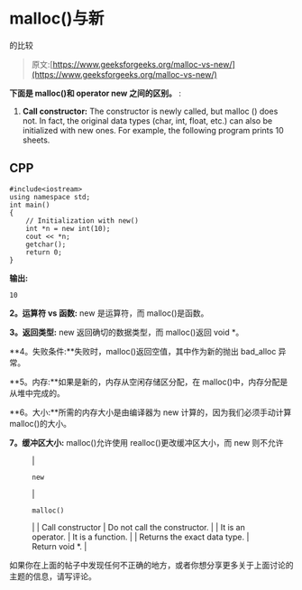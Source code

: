# malloc()与新

的比较

> 原文:[https://www.geeksforgeeks.org/malloc-vs-new/](https://www.geeksforgeeks.org/malloc-vs-new/)

**下面是 malloc()和 operator new 之间的区别。** :

1.  **Call constructor:** The constructor is newly called, but malloc () does not. In fact, the original data types (char, int, float, etc.) can also be initialized with new ones. For example, the following program prints 10 sheets.

## CPP

```
#include<iostream>
using namespace std;
int main()
{
    // Initialization with new()
    int *n = new int(10);
    cout << *n;
    getchar();
    return 0;
}
```

**输出:**

```
10
```

**2。运算符 vs 函数:** new 是运算符，而 malloc()是函数。

**3。返回类型:** new 返回确切的数据类型，而 malloc()返回 void *。

**4。失败条件:**失败时，malloc()返回空值，其中作为新的抛出 bad_alloc 异常。

**5。内存:**如果是新的，内存从空闲存储区分配，在 malloc()中，内存分配是从堆中完成的。

**6。大小:**所需的内存大小是由编译器为 new 计算的，因为我们必须手动计算 malloc()的大小。

**7。缓冲区大小:** malloc()允许使用 realloc()更改缓冲区大小，而 new 则不允许

<figure class="table">

| 

```
new
```

 | 

```
malloc()
```

 |
| Call constructor | Do not call the constructor. |
| It is an operator. | It is a function. |
| Returns the exact data type. | Return void *. |

</figure>

如果你在上面的帖子中发现任何不正确的地方，或者你想分享更多关于上面讨论的主题的信息，请写评论。